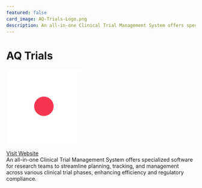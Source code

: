 ```yaml
---
featured: false
card_image: AQ-Trials-Logo.png
description: An all-in-one Clinical Trial Management System offers specialized software for research teams to streamline planning, tracking, and management across various clinical trial phases, enhancing efficiency and regulatory compliance.
---
```


# AQ Trials
<img src="AQ-Trials-Logo.png" alt="Logo" style="max-width: 200px; height: auto;">

<a href="https://aq-trials.com/what-is-a-ctms/">Visit Website</a>  
An all-in-one Clinical Trial Management System offers specialized software for research teams to streamline planning, tracking, and management across various clinical trial phases, enhancing efficiency and regulatory compliance.
